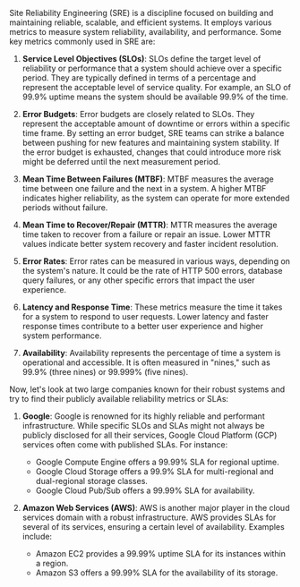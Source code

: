 Site Reliability Engineering (SRE) is a discipline focused on building and maintaining reliable, scalable, and efficient systems. It employs various metrics to measure system reliability, availability, and performance. Some key metrics commonly used in SRE are:

1. **Service Level Objectives (SLOs)**: SLOs define the target level of reliability or performance that a system should achieve over a specific period. They are typically defined in terms of a percentage and represent the acceptable level of service quality. For example, an SLO of 99.9% uptime means the system should be available 99.9% of the time.

2. **Error Budgets**: Error budgets are closely related to SLOs. They represent the acceptable amount of downtime or errors within a specific time frame. By setting an error budget, SRE teams can strike a balance between pushing for new features and maintaining system stability. If the error budget is exhausted, changes that could introduce more risk might be deferred until the next measurement period.

3. **Mean Time Between Failures (MTBF)**: MTBF measures the average time between one failure and the next in a system. A higher MTBF indicates higher reliability, as the system can operate for more extended periods without failure.

4. **Mean Time to Recover/Repair (MTTR)**: MTTR measures the average time taken to recover from a failure or repair an issue. Lower MTTR values indicate better system recovery and faster incident resolution.

5. **Error Rates**: Error rates can be measured in various ways, depending on the system's nature. It could be the rate of HTTP 500 errors, database query failures, or any other specific errors that impact the user experience.

6. **Latency and Response Time**: These metrics measure the time it takes for a system to respond to user requests. Lower latency and faster response times contribute to a better user experience and higher system performance.

7. **Availability**: Availability represents the percentage of time a system is operational and accessible. It is often measured in "nines," such as 99.9% (three nines) or 99.999% (five nines).

Now, let's look at two large companies known for their robust systems and try to find their publicly available reliability metrics or SLAs:

1. **Google**:
   Google is renowned for its highly reliable and performant infrastructure. While specific SLOs and SLAs might not always be publicly disclosed for all their services, Google Cloud Platform (GCP) services often come with published SLAs. For instance:
    - Google Compute Engine offers a 99.99% SLA for regional uptime.
    - Google Cloud Storage offers a 99.9% SLA for multi-regional and dual-regional storage classes.
    - Google Cloud Pub/Sub offers a 99.99% SLA for availability.

2. **Amazon Web Services (AWS)**:
   AWS is another major player in the cloud services domain with a robust infrastructure. AWS provides SLAs for several of its services, ensuring a certain level of availability. Examples include:
    - Amazon EC2 provides a 99.99% uptime SLA for its instances within a region.
    - Amazon S3 offers a 99.99% SLA for the availability of its storage.
